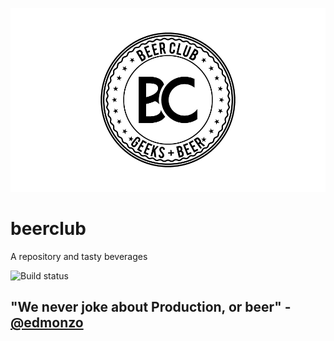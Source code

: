 ![Beer Club](/logo.png "Beer Club")

# beerclub
A repository and tasty beverages

![Build status](https://codeship.com/projects/1c9bb0f0-ec66-0133-bc51-56fc93ede3cf/status?branch=master)

## "We never joke about Production, or beer" - [@edmonzo](https://github.com/edmonzo)
